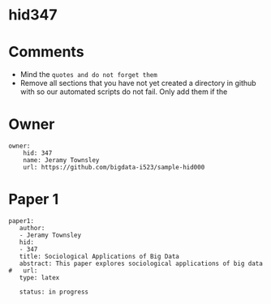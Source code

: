 # hid347
# Comments

* Mind the ```quotes and do not forget them```
* Remove all sections that you have not yet created a directory in github with so our automated scripts do not fail. Only add them if the 

# Owner

```
owner:
    hid: 347
    name: Jeramy Townsley
    url: https://github.com/bigdata-i523/sample-hid000
```

# Paper 1

```
paper1:
   author: 
   - Jeramy Townsley
   hid:
   - 347
   title: Sociological Applications of Big Data
   abstract: This paper explores sociological applications of big data
#   url: 
   type: latex
   
   status: in progress
 ```
   
